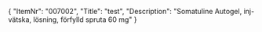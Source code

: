 {
  "ItemNr": "007002",
  "Title": "test",
  "Description": "Somatuline Autogel, inj-vätska, lösning, förfylld spruta 60 mg"
}